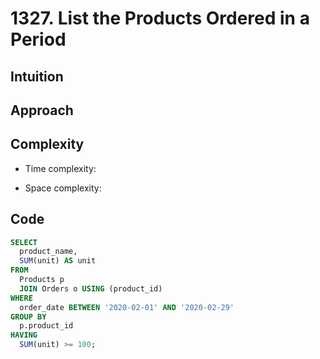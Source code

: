 # 1327. List the Products Ordered in a Period

## Intuition

## Approach
<!-- Describe your approach to solving the problem. -->

## Complexity

- Time complexity:
<!-- Add your time complexity here, e.g. $$O(n)$$ -->

- Space complexity:
<!-- Add your space complexity here, e.g. $$O(n)$$ -->

## Code

```sql
SELECT
  product_name,
  SUM(unit) AS unit
FROM
  Products p
  JOIN Orders o USING (product_id)
WHERE
  order_date BETWEEN '2020-02-01' AND '2020-02-29'
GROUP BY
  p.product_id
HAVING
  SUM(unit) >= 100;
```
